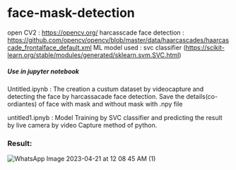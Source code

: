 # face-mask-detection

open CV2 : https://opencv.org/
harcasscade face detection : https://github.com/opencv/opencv/blob/master/data/haarcascades/haarcascade_frontalface_default.xml
ML model used : svc classifier (https://scikit-learn.org/stable/modules/generated/sklearn.svm.SVC.html)

##### Use in jupyter notebook

Untitled.ipynb : The creation a custum dataset by videocapture and detecting the face by harcassacade face detection. Save the details(co-ordiantes) of face with mask and without mask with .npy file

untitled1.ipnyb : Model Training by SVC classifier and predicting the result by live camera by video Capture method of python.

### Result:
![WhatsApp Image 2023-04-21 at 12 08 45 AM (1)](https://github.com/Utpalkant6204/face-mask-detection/assets/82315931/0b446145-5a61-4692-a416-c0b5595c1efc)
